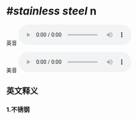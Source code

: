 # ***\#stainless steel*** n
英音
<audio src="./media/stainless steel1.aac" controls="controls"></audio>

美音
<audio src="./media/stainless steel2.aac" controls="controls"></audio>



  

英文释义
---
### 1.**不锈钢**  


